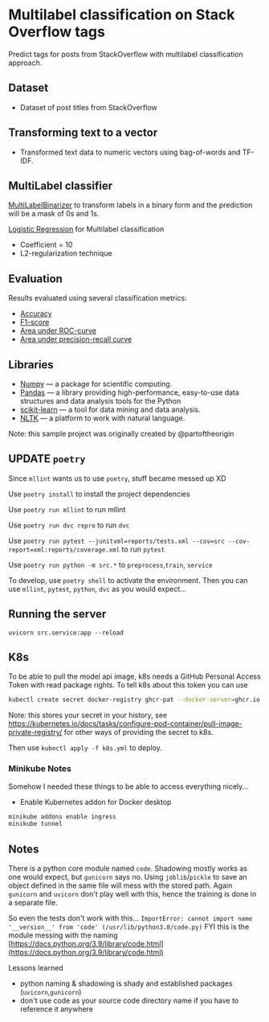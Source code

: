 # Multilabel classification on Stack Overflow tags
Predict tags for posts from StackOverflow with multilabel classification approach.

## Dataset
- Dataset of post titles from StackOverflow

## Transforming text to a vector
- Transformed text data to numeric vectors using bag-of-words and TF-IDF.

## MultiLabel classifier
[MultiLabelBinarizer](http://scikit-learn.org/stable/modules/generated/sklearn.preprocessing.MultiLabelBinarizer.html) to transform labels in a binary form and the prediction will be a mask of 0s and 1s.

[Logistic Regression](http://scikit-learn.org/stable/modules/generated/sklearn.linear_model.LogisticRegression.html) for Multilabel classification
- Coefficient = 10
- L2-regularization technique

## Evaluation
Results evaluated using several classification metrics:
- [Accuracy](http://scikit-learn.org/stable/modules/generated/sklearn.metrics.accuracy_score.html)
- [F1-score](http://scikit-learn.org/stable/modules/generated/sklearn.metrics.f1_score.html)
- [Area under ROC-curve](http://scikit-learn.org/stable/modules/generated/sklearn.metrics.roc_auc_score.html)
- [Area under precision-recall curve](http://scikit-learn.org/stable/modules/generated/sklearn.metrics.average_precision_score.html#sklearn.metrics.average_precision_score)

## Libraries
- [Numpy](http://www.numpy.org/) — a package for scientific computing.
- [Pandas](https://pandas.pydata.org/) — a library providing high-performance, easy-to-use data structures and data analysis tools for the Python
- [scikit-learn](http://scikit-learn.org/stable/index.html) — a tool for data mining and data analysis.
- [NLTK](http://www.nltk.org/) — a platform to work with natural language.

Note: this sample project was originally created by @partoftheorigin

## UPDATE `poetry`

Since `mllint` wants us to use `poetry`, stuff became messed up XD

Use `poetry install` to install the project dependencies

Use `poetry run mllint` to run mllint

Use `poetry run dvc repro` to run `dvc`

Use `poetry run pytest --junitxml=reports/tests.xml --cov=src --cov-report=xml:reports/coverage.xml` to run `pytest`

Use `poetry run python -m src.*` to `preprocess`,`train`, `service`

To develop, use `poetry shell` to activate the environment.
Then you can use `mllint`, `pytest`, `python`, `dvc` as you would expect...

## Running the server

```
uvicorn src.service:app --reload
```

## K8s

To be able to pull the model api image, k8s needs a GitHub Personal Access Token with read package rights. To tell k8s about this token you can use

```bash
kubectl create secret docker-registry ghcr-pat --docker-server=ghcr.io --docker-username=<GITHUB_USER> --docker-password=<GITHUB_PAT>
```

Note: this stores your secret in your history, see https://kubernetes.io/docs/tasks/configure-pod-container/pull-image-private-registry/ for other ways of providing the secret to k8s.

Then use `kubectl apply -f k8s.yml` to deploy.


### Minikube Notes

Somehow I needed these things to be able to access everything nicely...

- Enable Kubernetes addon for Docker desktop

```bash
minikube addons enable ingress
minikube tunnel
```

## Notes

There is a python core module named `code`. Shadowing mostly works as one would expect, but `gunicorn` says no.
Using `joblib`/`pickle` to save an object defined in the same file will mess with the stored path.
Again `gunicorn` and `uvicorn` don't play well with this, hence the training is done in a separate file.

So even the tests don't work with this...
`ImportError: cannot import name '__version__' from 'code' (/usr/lib/python3.8/code.py)`
FYI this is the module messing with the naming [https://docs.python.org/3.9/library/code.html](https://docs.python.org/3.9/library/code.html)

Lessons learned
- python naming & shadowing is shady and established packages (`uvicorn`,`gunicorn`)
- don't use code as your source code directory name if you have to reference it anywhere